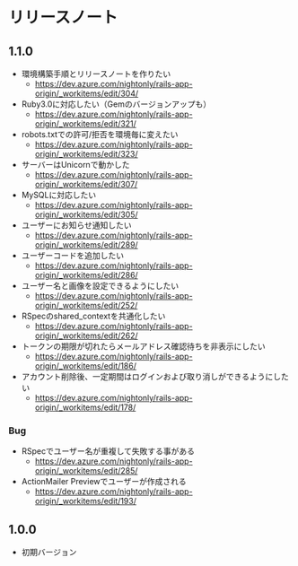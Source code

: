 # リリースノート

## 1.1.0

- 環境構築手順とリリースノートを作りたい
  - https://dev.azure.com/nightonly/rails-app-origin/_workitems/edit/304/
- Ruby3.0に対応したい（Gemのバージョンアップも）
  - https://dev.azure.com/nightonly/rails-app-origin/_workitems/edit/321/
- robots.txtでの許可/拒否を環境毎に変えたい
  - https://dev.azure.com/nightonly/rails-app-origin/_workitems/edit/323/
- サーバーはUnicornで動かした
  - https://dev.azure.com/nightonly/rails-app-origin/_workitems/edit/307/
- MySQLに対応したい
  - https://dev.azure.com/nightonly/rails-app-origin/_workitems/edit/305/
- ユーザーにお知らせ通知したい
  - https://dev.azure.com/nightonly/rails-app-origin/_workitems/edit/289/
- ユーザーコードを追加したい
  - https://dev.azure.com/nightonly/rails-app-origin/_workitems/edit/286/
- ユーザー名と画像を設定できるようにしたい
  - https://dev.azure.com/nightonly/rails-app-origin/_workitems/edit/252/
- RSpecのshared_contextを共通化したい
  - https://dev.azure.com/nightonly/rails-app-origin/_workitems/edit/262/
- トークンの期限が切れたらメールアドレス確認待ちを非表示にしたい
  - https://dev.azure.com/nightonly/rails-app-origin/_workitems/edit/186/
- アカウント削除後、一定期間はログインおよび取り消しができるようにしたい
  - https://dev.azure.com/nightonly/rails-app-origin/_workitems/edit/178/

### Bug

- RSpecでユーザー名が重複して失敗する事がある
  - https://dev.azure.com/nightonly/rails-app-origin/_workitems/edit/285/
- ActionMailer Previewでユーザーが作成される
  - https://dev.azure.com/nightonly/rails-app-origin/_workitems/edit/193/

## 1.0.0

- 初期バージョン

